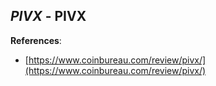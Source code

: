 
## *PIVX* - PIVX

**References**:
- [https://www.coinbureau.com/review/pivx/](https://www.coinbureau.com/review/pivx/)
